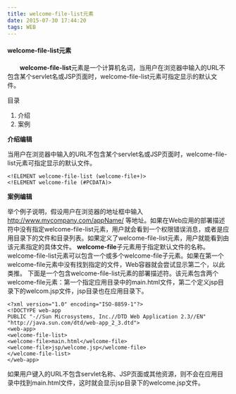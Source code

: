 ```yaml
---
title: welcome-file-list元素
date: 2015-07-30 17:44:20
tags: WEB
---
```

#### welcome-file-list元素
&emsp;&emsp;**welcome-file-list**元素是一个计算机名词，当用户在浏览器中输入的URL不包含某个servlet名或JSP页面时，welcome-file-list元素可指定显示的默认文件。

目录

1. 介绍
2. 案例

**介绍编辑**

当用户在浏览器中输入的URL不包含某个servlet名或JSP页面时，welcome-file-list元素可指定显示的默认文件。

``` 
<!ELEMENT welcome-file-list (welcome-file+)>
<!ELEMENT welcome-file (#PCDATA)>
```

**案例编辑**

举个例子说明，假设用户在浏览器的地址框中输入 http://www.mycompany.com/appName/ 等地址。如果在Web应用的部署描述符中没有指定welcome-file-list元素，用户就会看到一个权限错误消息，或者是应用目录下的文件和目录列表。如果定义了welcome-file-list元素，用户就能看到由该元素指定的具体文件。
**welcome-file**子元素用于指定默认文件的名称。welcome-file-list元素可以包含一个或多个welcome-file子元素。如果在第一个welcome-file元素中没有找到指定的文件，Web容器就会尝试显示第二个，以此类推。
下面是一个包含welcome-file-list元素的部署描述符。该元素包含两个welcome-file元素：第一个指定应用目录中的main.html文件，第二个定义jsp目录下的welcom.jsp文件，jsp目录也在应用目录下。
```
<?xml version="1.0" encoding="ISO-8859-1"?>
<!DOCTYPE web-app
PUBLIC "-//Sun Microsystems, Inc.//DTD Web Application 2.3//EN"
"http://java.sun.com/dtd/web-app_2_3.dtd">
<web-app>
<welcome-file-list>
<welcome-file>main.html</welcome-file>
<welcome-file>jsp/welcome.jsp</welcome-file>
</welcome-file-list>
</web-app>
```
如果用户键入的URL不包含servlet名称、JSP页面或其他资源，则不会在应用目录中找到main.html文件，这时就会显示jsp目录下的welcome.jsp文件。